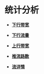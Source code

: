 # 统计分析<a name="live010019"></a>

-   **[下行带宽](下行带宽.md)**  

-   **[下行流量](下行流量.md)**  

-   **[上行带宽](上行带宽.md)**  

-   **[推流路数](推流路数.md)**  

-   **[流详情](流详情.md)**  


